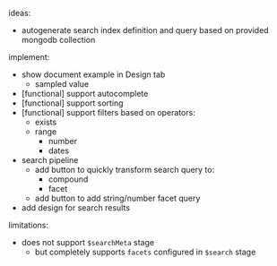 ideas:
- autogenerate search index definition and query based on provided mongodb
  collection

implement:
- show document example in Design tab
    - sampled value
- [functional] support autocomplete
- [functional] support sorting
- [functional] support filters based on operators:
    - exists
    - range
        - number
        - dates
- search pipeline
    - add button to quickly transform search query to:
        - compound
        - facet
    - add button to add string/number facet query
- add design for search results

limitations:
- does not support `$searchMeta` stage
    - but completely supports `facets` configured in `$search` stage
